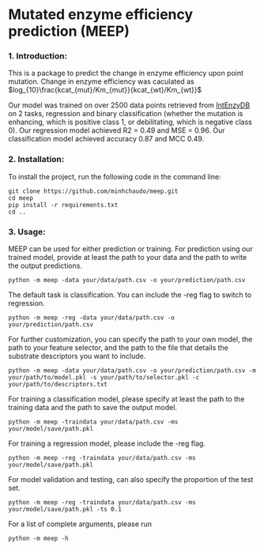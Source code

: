 # Mutated enzyme efficiency prediction (MEEP)

### 1. Introduction:

This is a package to predict the change in enzyme efficiency upon point mutation. Change in enzyme efficiency was caculated as $log_{10}\frac{kcat_{mut}/Km_{mut}}{kcat_{wt}/Km_{wt}}$

Our model was trained on over 2500 data points retrieved from [IntEnzyDB](https://intenzydb.accre.vanderbilt.edu) on 2 tasks, regression and binary classification (whether the mutation is enhancing, which is positive class 1, or debilitating, which is negative class 0). Our regression model achieved R2 = 0.49 and MSE = 0.96. Our classification model achieved accuracy 0.87 and MCC 0.49.

### 2. Installation:

To install the project, run the following code in the command line:

```
git clone https://github.com/minhchaudo/meep.git
cd meep
pip install -r requirements.txt
cd ..
```

### 3. Usage:

MEEP can be used for either prediction or training.
For prediction using our trained model, provide at least the path to your data and the path to write the output predictions.

```
python -m meep -data your/data/path.csv -o your/prediction/path.csv
```

The default task is classification. You can include the -reg flag to switch to regression.

```
python -m meep -reg -data your/data/path.csv -o your/prediction/path.csv
```

For further customization, you can specify the path to your own model, the path to your feature selector, and the path to the file that details the substrate descriptors you want to include.

```
python -m meep -data your/data/path.csv -o your/prediction/path.csv -m your/path/to/model.pkl -s your/path/to/selector.pkl -c your/path/to/descriptors.txt
```

For training a classification model, please specify at least the path to the training data and the path to save the output model.

```
python -m meep -traindata your/data/path.csv -ms your/model/save/path.pkl
```

For training a regression model, please include the -reg flag.

```
python -m meep -reg -traindata your/data/path.csv -ms your/model/save/path.pkl
```

For model validation and testing, can also specify the proportion of the test set.

```
python -m meep -reg -traindata your/data/path.csv -ms your/model/save/path.pkl -ts 0.1
```

For a list of complete arguments, please run

```
python -m meep -h
```
